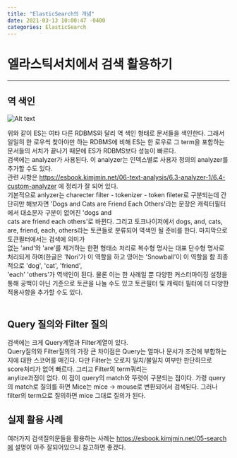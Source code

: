 ```yaml
---
title: "ElasticSearch의 개념"
date: 2021-03-13 10:00:47 -0400
categories: ElasticSearch
---
```

# 엘라스틱서치에서 검색 활용하기
---

## 역 색인

![Alt text](https://gblobscdn.gitbook.com/assets%2F-Ln04DaYZaDjdiR_ZsKo%2F-LntL_BGpuFbNXy_sFtK%2F-LntLbibpXHABupWvXtu%2F6.1-03.png?alt=media&token=d2726f20-a7ea-4219-bcb0-340cbe1d21f1)


위와 같이 ES는 여타 다른 RDBMS와 달리 역 색인 형태로 문서들을 색인한다. 그래서 일일히 한 로우씩 찾아야만 하는 RDBMS에 비해 ES는 한 로우로 그 term을 포함하는 문서들의 서치가 끝나기 때문에 ES가 RDBMS보다 성능이 빠르다.<br>
검색에는 analyzer가 사용된다. 이 analyzer는 인덱스별로 사용자 정의의 analyzer를 추가할 수도 있다.<br>
관련 사항은 https://esbook.kimjmin.net/06-text-analysis/6.3-analyzer-1/6.4-custom-analyzer 에 정리가 잘 되어 있다.<br>
기본적으로 anlyzer는 charecter filter - tokenizer - token fileter로 구분되는데 간단히만 해보자면 'Dogs and Cats are Friend Each Others'라는 문장은 캐릭터필터에서 대소문자 구분이 없어진 'dogs and<br>
cats are friend each others'로 바뀐다. 그리고 토크나이저에서 dogs, and, cats, are, friend, each, others라는 토큰들로 분류되어 역색인 될 준비를 한다. 마지막으로 토큰필터에서는 검색에 의미가<br>
없는 'and'와 'are'를 제거하는 한편 형태소 처리로 복수형 명사는 대표 단수형 명사로 처리되게 하여(한글은 'Nori'가 이 역할을 하고 영어는 'Snowball'이 이 역할을 함 최종적으로 'dog', 'cat', 'friend',<br>
'each' 'others'가 역색인이 된다. 물론 이는 한 사례일 뿐 다양한 커스터마이징 설정을 통해 공백이 아닌 기준으로 토큰을 나눌 수도 있고 토큰필터 및 캐릭터 필터에 더 다양한 적용사항을 추가할 수도 있다.<br>
<br>

## Query 질의와 Filter 질의
검색에는 크게 Query계열과 Filter계열이 있다.<br>
Query질의와 Filter질의의 가장 큰 차이점은 Query는 얼마나 문서가 조건에 부합하는지에 대한 스코어를 매긴다. 다만 Filter는 오로지 일치/불일치 여부만 판단하므로 score처리가 없어 빠르다. 그리고 Filter의 term쿼리는 <br>
anylize과정이 없다. 이 점이 query의 match와 뚜렷이 구분되는 점이다. 가령 query의 match로 질의를 하면 Mice는 mice -> mouse로 변환되어서 검색된다. 그러나 filter의 term으로 질의하면 mice 그대로 질의가 된다.<br>

## 실제 활용 사례
여러가지 검색질의문들을 활용하는 사례는 https://esbook.kimjmin.net/05-search에 설명이 아주 잘되어있으니 참고하면 좋겠다.

